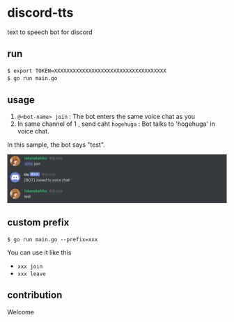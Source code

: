 # discord-tts

text to speech bot for discord

## run

```bash
$ export TOKEN=XXXXXXXXXXXXXXXXXXXXXXXXXXXXXXXXXXXX
$ go run main.go
```

## usage

1. `@<bot-name> join` : The bot enters the same voice chat as you
2. In same channel of 1 , send caht `hogehuga` : Bot talks to 'hogehuga' in voice chat.

In this sample, the bot says "test".

![sample](./sample.png)

## custom prefix

```
$ go run main.go --prefix=xxx
```

You can use it like this

- `xxx join`
- `xxx leave`

## contribution

Welcome

